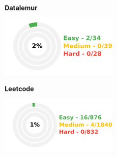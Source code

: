 ## Datalemur
<img src="progresslemur.png" alt="Coding Progress" width="350"/>

## Leetcode
<img src="progresscode.png" alt="Coding Progress" width="350"/>
